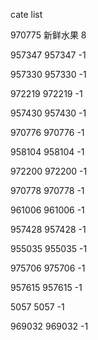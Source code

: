 cate list

970775 新鲜水果 8

957347 957347 -1

957330 957330 -1

972219 972219 -1

957430 957430 -1

970776 970776 -1

958104 958104 -1

972200 972200 -1

970778 970778 -1

961006 961006 -1

957428 957428 -1

955035 955035 -1

975706 975706 -1

957615 957615 -1

5057 5057 -1

969032 969032 -1


